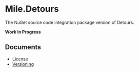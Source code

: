 ﻿# Mile.Detours

The NuGet source code integration package version of Detours.

**Work In Progress**

## Documents

- [License](License.md)
- [Versioning](Versioning.md)
